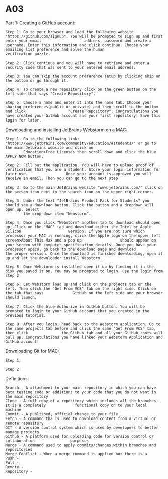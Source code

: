 # A03
Part 1:
  Creating a GitHub account:
    
    Step 1: Go to your browser and load the following website "https://github.com/signup". You will be prompted to sign up and first enter your email                   address, password and create a username. Enter this information and click continue. Choose your emailing list preference and solve the human               verification puzzle.
    
    Step 2: Click continue and you will have to retrieve and enter a security code that was sent to your entered email address.
    
    Step 3: You can skip the account preference setup by clicking skip on the bottom or go through it.
    
    Step 4: To create a new repository click on the green button on the left side that says "Create Repository".
    
    Step 5: Choose a name and enter it into the name tab. Choose your sharing preferences(public or private) and then scroll to the bottom and click                   "Create Repository". Congratulations you have created your GitHub account and your first repository! Save this login for later.
    

  Downloading and installing JetBrains Webstorm on a MAC:
  
    Step 1: Go to the following link: "https://www.jetbrains.com/community/education/#students/" or go to the main Jetbrains website and click on
            Education>Free Licenses then scroll down and click the blue APPLY NOW button. 
          
    Step 2: Fill out the application. You will have to upload proof of verification that you are a student. Store your login information for later use.                 Once your account is approved you will receive an email. Then you can go to the next step. 
 
    Step 3: Go to the main JetBrains website "www.jetbrains.com/" click on the person icon next to the search icon on the upper right corner.
  
    Step 3: Under the text "JetBrains Product Pack for Students" you should see a download button. Click the button and a dropdown will open up. Select 
            the drop down item "Webstorm". 
  
    Step 4: Once you click "Webstorm" another tab to download should open up. Click on the "MAC" tab and download either the Intel or Apple Silicon                     version. If you are not sure which processor your MAC is running, click the Apple logo on the upper left screen>About This Max and a pop up                 should appear on your screen with computer specification details. Once you have your processor specs, go back to the download page and download             the proper version. Once the download is finished downloading, open it up and let the downloader install Webstorm.
  
    Step 5: Once Webstorm is installed open it up by finding it in the disk you saved it on. You may be prompted to login, use the login from step 2. 
    
    Step 6: Let Webstorm load up and click on the projects tab on the left. Then click the "Get From VCS" tab on the right side. Click on the tab that says             GitHub on the left side and your browser should launch.
    
    Step 7: Click the blue Authorize in GitHub button. You will be prompted to login to your GitHub account that you created in the previous tutorial.
    
    Step 8: After you login, head back to the Webstorm application. Go to the same projects tab before and click the same "Get From VCS" tab, then click               the GitHub tab and all your GitHub roots will pull up. Congratulations you have linked your Webstorm Application and GitHub account!
    
Downloading Git for MAC:

    Step 1:
    
    Step 2:
    
    
    
Definitions:

    Branch - A attachment to your main repository in which you can have beta testing code or additions to your code that you do not want in the main repository
    Clone - A full copy of a repository which includes all the branches. It is a completely             functional copy on to your local machine
    Commit - A published, official change to your file
    Fetch - A command tha is used to download content from a virtual or remote repository
    GIT - A version control system which is used by developers to better manage projects
    Github - A platform used for uploading code for version control or collaboration                purposes
    Merge - A command used to apply commits/changes within branches and repositories
    Merge Conflict - When a merge command is applied but there is a 
    Push - 
    Pull - 
    Remote - 
    Repository - 
